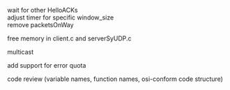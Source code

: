 wait for other HelloACKs  
adjust timer for specific window_size  
remove packetsOnWay  
  
free memory in client.c and serverSyUDP.c
  
multicast
  
add support for error quota
  
code review (variable names, function names, osi-conform code structure)

